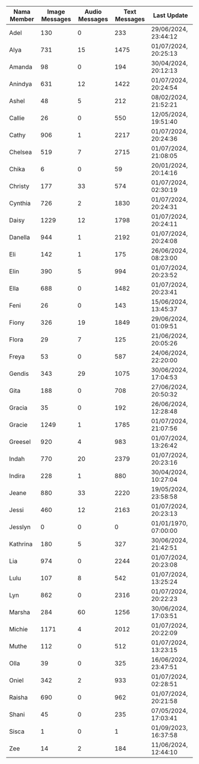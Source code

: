 | Nama Member | Image Messages | Audio Messages | Text Messages | Last Update |
| ------ | -------------- | -------------- | ------------- | ------------ |
| Adel | 130 | 0 | 233 | 29/06/2024, 23:44:12 |
| Alya | 731 | 15 | 1475 | 01/07/2024, 20:25:13 |
| Amanda | 98 | 0 | 194 | 30/04/2024, 20:12:13 |
| Anindya | 631 | 12 | 1422 | 01/07/2024, 20:24:54 |
| Ashel | 48 | 5 | 212 | 08/02/2024, 21:52:21 |
| Callie | 26 | 0 | 550 | 12/05/2024, 19:51:40 |
| Cathy | 906 | 1 | 2217 | 01/07/2024, 20:24:36 |
| Chelsea | 519 | 7 | 2715 | 01/07/2024, 21:08:05 |
| Chika | 6 | 0 | 59 | 20/01/2024, 20:14:16 |
| Christy | 177 | 33 | 574 | 01/07/2024, 02:30:19 |
| Cynthia | 726 | 2 | 1830 | 01/07/2024, 20:24:31 |
| Daisy | 1229 | 12 | 1798 | 01/07/2024, 20:24:11 |
| Danella | 944 | 1 | 2192 | 01/07/2024, 20:24:08 |
| Eli | 142 | 1 | 175 | 26/06/2024, 08:23:00 |
| Elin | 390 | 5 | 994 | 01/07/2024, 20:23:52 |
| Ella | 688 | 0 | 1482 | 01/07/2024, 20:23:41 |
| Feni | 26 | 0 | 143 | 15/06/2024, 13:45:37 |
| Fiony | 326 | 19 | 1849 | 29/06/2024, 01:09:51 |
| Flora | 29 | 7 | 125 | 21/06/2024, 20:05:26 |
| Freya | 53 | 0 | 587 | 24/06/2024, 22:20:00 |
| Gendis | 343 | 29 | 1075 | 30/06/2024, 17:04:53 |
| Gita | 188 | 0 | 708 | 27/06/2024, 20:50:32 |
| Gracia | 35 | 0 | 192 | 26/06/2024, 12:28:48 |
| Gracie | 1249 | 1 | 1785 | 01/07/2024, 21:07:56 |
| Greesel | 920 | 4 | 983 | 01/07/2024, 13:26:42 |
| Indah | 770 | 20 | 2379 | 01/07/2024, 20:23:16 |
| Indira | 228 | 1 | 880 | 30/04/2024, 10:27:04 |
| Jeane | 880 | 33 | 2220 | 19/05/2024, 23:58:58 |
| Jessi | 460 | 12 | 2163 | 01/07/2024, 20:23:13 |
| Jesslyn | 0 | 0 | 0 | 01/01/1970, 07:00:00 |
| Kathrina | 180 | 5 | 327 | 30/06/2024, 21:42:51 |
| Lia | 974 | 0 | 2244 | 01/07/2024, 20:23:08 |
| Lulu | 107 | 8 | 542 | 01/07/2024, 13:25:24 |
| Lyn | 862 | 0 | 2316 | 01/07/2024, 20:22:23 |
| Marsha | 284 | 60 | 1256 | 30/06/2024, 17:03:51 |
| Michie | 1171 | 4 | 2012 | 01/07/2024, 20:22:09 |
| Muthe | 112 | 0 | 512 | 01/07/2024, 13:23:15 |
| Olla | 39 | 0 | 325 | 16/06/2024, 23:47:51 |
| Oniel | 342 | 2 | 933 | 01/07/2024, 02:28:51 |
| Raisha | 690 | 0 | 962 | 01/07/2024, 20:21:58 |
| Shani | 45 | 0 | 235 | 07/05/2024, 17:03:41 |
| Sisca | 1 | 0 | 1 | 01/09/2023, 16:37:58 |
| Zee | 14 | 2 | 184 | 11/06/2024, 12:44:10 |
